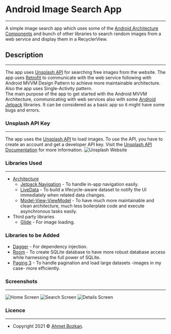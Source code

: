 # Android Image Search App 
---
A simple image search app which uses some of the <a href="https://developer.android.com/jetpack/guide" target="_blank">Android Architecture Components</a> and bunch of
other libraries to search random images from a web service and display them in a RecyclerView.

## Description
---
The app uses <a href="https://unsplash.com/" target="_blank">Unsplash API</a> for searching free images from the website. The app uses <a href="https://square.github.io/retrofit/" target="_blank">Retrofit</a> to communicate with the web service following with Android MVVM Design Pattern to achieve more maintainable architecture. Also the app uses Single-Activity pattern.
</br>
The main purpose of the app to get started with the Android MVVM Architecture, communicating with web services also with some <a href="https://developer.android.com/jetpack" target="_blank">Android Jetpack</a> libraries. It can be considered as a basic app so it might have some bugs and errors.

### Unsplash API Key
---
The app uses the <a href="https://unsplash.com/" target="_blank">Unsplash API</a> to load images. To use the API, you have to create an account and get a developer API key. Visit the <a href="https://unsplash.com/documentation" target="_blank">Unsplash API Documentation</a> for more information.
![Unsplash Website](https://github.com/ahmetbozkan/Android-Image-Search-App-MVVM/blob/master/screenshots/unsplash.PNG)

### Libraries Used
---
- <a href="https://developer.android.com/jetpack/guide" target="_blank">Architecture</a>
  - <a href="https://developer.android.com/guide/navigation?gclid=Cj0KCQiAj9iBBhCJARIsAE9qRtB8q19xWrOMU0xmUn61XdeIv8N7920hIVv1NtWswr5ZegovD3HwUYsaAm2IEALw_wcB&gclsrc=aw.ds" target="_blank">Jetpack Navigation</a> - To handle in-app navigation easily.
  - <a href="https://developer.android.com/topic/libraries/architecture/livedata" target="_blank">LiveData</a> - To build a lifecycle-aware dataset to notify the UI immediately when related data changes.
  - <a href="https://developer.android.com/jetpack/guide" target="_blank">Model-View-ViewModel</a> - To have much more maintainable and clean architecture, much less boilerplate code and execute asynchronous tasks easily.
- Third party libraries
  - <a href="https://github.com/bumptech/glide" target="_blank">Glide</a> - For image loading.

### Libraries to be Added
- <a href="https://developer.android.com/training/dependency-injection" target="_blank">Dagger</a> - For dependency injection.
- <a href="https://developer.android.com/jetpack/androidx/releases/room?gclid=Cj0KCQiAj9iBBhCJARIsAE9qRtChvAxEUJ0dpFkx9Z0cAOCfpDjovGNB0AbJ05AA7NEdAyzKCAKT8_oaAk7QEALw_wcB&gclsrc=aw.ds" target="_blank">Room</a> - To create SQLite database to have more robust database access while harnessing the full power of SQLite.
- <a href="https://developer.android.com/topic/libraries/architecture/paging/v3-overview" target="_blank">Paging 3</a> - To handle pagination and load large datasets -images in my case- more efficiently.

### Screenshots
--- 
![Home Screen](https://github.com/ahmetbozkan/Android-Image-Search-App-MVVM/blob/master/screenshots/home_ss.PNG)    ![Search Screen](https://github.com/ahmetbozkan/Android-Image-Search-App-MVVM/blob/master/screenshots/search_ss.PNG) ![Details Screen](https://github.com/ahmetbozkan/Android-Image-Search-App-MVVM/blob/master/screenshots/details_ss.PNG)


### Licence
---
- Copyright 2021 © <a href="https://github.com/ahmetbozkan" target="_blank">Ahmet Bozkan</a>.
